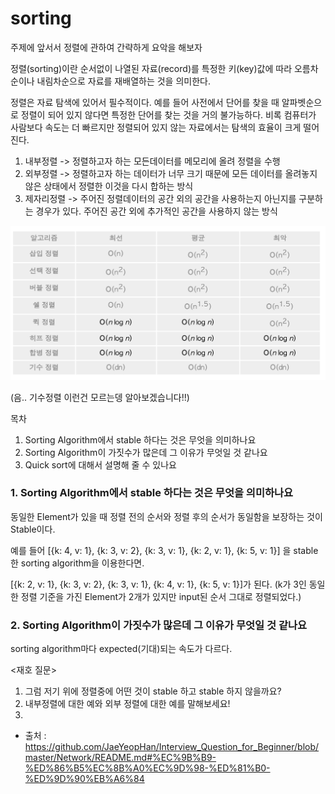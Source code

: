 # sorting

주제에 앞서서 정렬에 관하여 간략하게 요악을 해보자

정렬(sorting)이란 순서없이 나열된 자료(record)를 특정한 키(key)값에 따라 오름차순이나 내림차순으로 자료를 재배열하는 것을 의미한다.

정렬은 자료 탐색에 있어서 필수적이다. 예를 들어 사전에서 단어를 찾을 때 알파벳순으로 정렬이 되어 있지 않다면 특정한 단어를 찾는 것을 거의 불가능하다. 비록 컴퓨터가 사람보다 속도는 더 빠르지만 정렬되어 있지 않는 자료에서는 탐색의 효율이 크게 떨어진다.

1. 내부정렬 -> 정렬하고자 하는 모든데이터를 메모리에 올려 정렬을 수행
2. 외부정렬 -> 정렬하고자 하는 데이터가 너무 크기 때문에 모든 데이터를 올려놓지 않은 상태에서 정렬한 이것을 다시 합하는 방식
3. 제자리정렬 -> 주어진 정렬데이터의 공간 외의 공간을 사용하는지 아닌지를 구분하는 경우가 있다. 주어진 공간 외에 추가적인 공간을 사용하지 않는 방식


![main_img](./img/main_img.png)

(음.. 기수정렬 이런건 모르는뎅 알아보겠습니다!!)


목차
  1. Sorting Algorithm에서 stable 하다는 것은 무엇을 의미하나요
  2. Sorting Algorithm이 가짓수가 많은데 그 이유가 무엇일 것 같나요
  3. Quick sort에 대해서 설명해 줄 수 있나요


### 1. Sorting Algorithm에서 stable 하다는 것은 무엇을 의미하나요

동일한 Element가 있을 때 정렬 전의 순서와 정렬 후의 순서가 동일함을 보장하는 것이 Stable이다.

예를 들어 [{k: 4, v: 1}, {k: 3, v: 2}, {k: 3, v: 1}, {k: 2, v: 1}, {k: 5, v: 1}] 을 stable한 sorting algorithm을 이용한다면.

[{k: 2, v: 1}, {k: 3, v: 2}, {k: 3, v: 1}, {k: 4, v: 1}, {k: 5, v: 1}]가 된다. (k가 3인 동일한 정렬 기준을 가진 Element가 2개가 있지만 input된 순서 그대로 정렬되었다.)


### 2. Sorting Algorithm이 가짓수가 많은데 그 이유가 무엇일 것 같나요

sorting algorithm마다 expected(기대)되는 속도가 다르다.





<재호 질문>
1. 그럼 저기 위에 정렬중에 어떤 것이 stable 하고 stable 하지 않을까요?
2. 내부정렬에 대한 예와 외부 정렬에 대한 예를 말해보세요!
3. 
- 출처 : https://github.com/JaeYeopHan/Interview_Question_for_Beginner/blob/master/Network/README.md#%EC%9B%B9-%ED%86%B5%EC%8B%A0%EC%9D%98-%ED%81%B0-%ED%9D%90%EB%A6%84